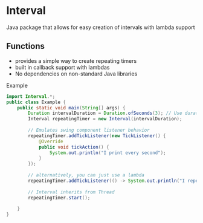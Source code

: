 # Interval
Java package that allows for easy creation of intervals with lambda support

## Functions
* provides a simple way to create repeating timers
* built in callback support with lambdas
* No dependencies on non-standard Java libraries

Example
```java
import Interval.*;
public class Example {
    public static void main(String[] args) {
        Duration intervalDuration = Duration.ofSeconds(3); // Use duration class to set interval length
        Interval repeatingTimer = new Interval(intervalDuration);
        
        // Emulates swing component listener behavior
        repeatingTimer.addTickListener(new TickListener() {
            @Override
            public void tickAction() {
                System.out.println("I print every second");
            }
        });
        
        // alternatively, you can just use a lambda
        repeatingTimer.addTickListener(() -> System.out.println("I repeat every second"));
        
        // Interval inherits from Thread
        repeatingTimer.start();
        
    }
}
```
